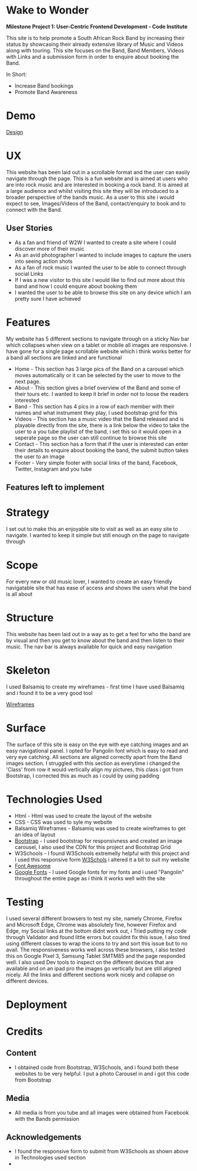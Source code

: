 # **Wake to Wonder**

**Milestone Project 1: User-Centric Frontend Development - Code Institute**

This site is to help promote a South African Rock Band by increasing their status by showcasing their already extensive library of Music and Videos along with touring. This site focuses on the Band, Band Members, Videos with Links and a submission form in order to enquire about booking the Band.

In Short:

- Increase Band bookings
- Promote Band Awareness

# **Demo**

[Design](https://github.com/kevin1610433/MS1-WakeToWonderBand-Site/blob/master/assets/images/demo.png)

# **UX**

This website has been laid out in a scrollable format and the user can easily navigate through the page. This is a fun website and is aimed at users who are into rock music and are interested in booking a rock band. It is aimed at a large audience and whilst visiting this site they will be introduced to a broader perspective of the bands music. As a user to this site i would expect to see, Images/Videos of the Band, contact/enquiry to book and to connect with the Band.

## User Stories

- As a fan and friend of W2W I wanted to create a site where I could discover more of their music
- As an avid photographer I wanted to include images to capture the users into seeing action shots
- As a fan of rock music I wanted the user to be able to connect through social Links
- If I was a new visitor to this site I would like to find out more about this band and how I could enquire about booking them
- I wanted the user to be able to browse this site on any device which I am pretty sure I have achieved

# **Features**

My website has 5 different sections to navigate through on a sticky Nav bar which collapses when view on a tablet or mobile all images are responsive. I have gone for a single page scrollable website which i think works better for a band all sections are linked and are functional

- Home - This section has 3 large pics of the Band on a carousel which moves automatically or it can be selected by the user to move to the next page.
- About - This section gives a brief overview of the Band and some of their tours etc. I wanted to keep it brief in order not to loose the readers interested
- Band - This section has 4 pics in a row of each member with their names and what instrument they play, I used bootstrap grid for this
- Videos - This section has a music video that the Band released and is playable directly from the site, there is a link below the video to take the user to a you tube playlist of the band, i set this so it would open in a seperate page so the user can still continue to browse this site
- Contact - This section has a form that if the user is interested can enter their details to enquire about booking the band, the submit button takes the user to an image
- Footer - Very simple footer with social links of the band, Facebook, Twitter, Instagram and you tube

## Features left to implement

# **Strategy**

I set out to make this an enjoyable site to visit as well as an easy site to navigate. I wanted to keep it simple but still enough on the page to navigate through

# **Scope**

For every new or old music lover, I wanted to create an easy friendly navigatable site that has ease of access and shows the users what the band is all about

# **Structure**

This website has been laid out in a way as to get a feel for who the band are by visual and then you get to know about the band and then listen to their music. The nav bar is always available for quick and easy navigation

# **Skeleton**

I used Balsamiq to create my wireframes - first time I have used Balsamiq and i found it to be a very good tool

[Wireframes](https://github.com/kevin1610433/MS1-WakeToWonderBand-Site/blob/master/assets/images/wireframe/W2WWire.jpg)

# **Surface**

The surface of this site is easy on the eye with eye catching images and an easy navigational panel. I opted for Pangolin font which is easy to read and very eye catching. All sections are aligned correctly apart from the Band images section. I struggled with this section as everytime i changed the 'Class' from row it would vertically align my pictures, this class i got from Bootstrap, I corrected this as much as i could by using padding

# **Technologies Used**

- Html - Html was used to create the layout of the website
- CSS - CSS was used to syle my website
- Balsamiq Wireframes - Balsamiq was used to create wireframes to get an idea of layout
- [Bootstrap](https://getbootstrap.com/) - I used bootstrap for responsivness and created an image carousel, I also used the CDN for this project and Bootstrap Grid
- W3Schools - I found W3Schools extremelly helpful with this project and I used this responsive form [W3Schols](https://www.w3schools.com/css/tryit.asp?filename=trycss_form_responsive) i altered it a bit to suit my website
- [Font Awesome](https://fontawesome.com)
- [Google Fonts](https://fonts.google.com/) - I used Google fonts for my fonts and i used "Pangolin" throughout the entire page as i think it works well with the site

# **Testing**

I used several different browsers to test my site, namely Chrome, Firefox and Microsoft Edge, Chrome was absolutely fine, however Firefox and Edge, my Social links at the bottom didnt work out, i Tried putting my code through Validator and found little errors but couldnt fix this issue, I also tired using different classes to wrap the icons to try and sort this issue but to no avail. The responsiveness works well across these browsers, i also tested this on Google Pixel 3, Samsung Tablet SMTM85 and the page responded well. I also used Dev tools to inspect on the different devices that are available and on an ipad pro the images go vertically but are still aligned nicely.
All the links and different sections work nicely and collapse on different devices.

# **Deployment**

# **Credits**

## Content

- I obtained code from Bootstrap, W3Schools, and i found both these websites to be very helpful.  I put a photo Carousel in and i got this code from Bootstrap

## Media

- All media is from you tube and all images were obtained from Facebook with the Bands permission

## Acknowledgements

- I found the responsive form to submit from W3Schools as shown above in Technologies used section
- 

